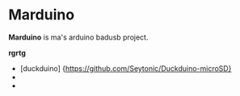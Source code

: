 # Marduino 
**Marduino** is ma's arduino badusb project.

**rgrtg**
* [duckduino] {https://github.com/Seytonic/Duckduino-microSD}
*
*
